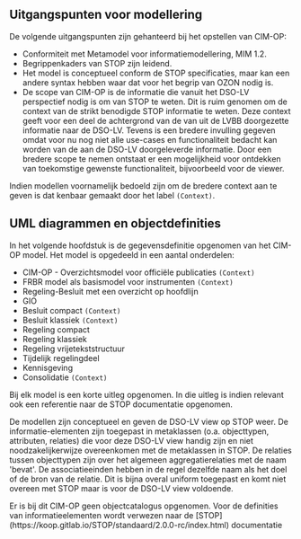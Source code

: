Uitgangspunten voor modellering
-----------------

De volgende uitgangspunten zijn gehanteerd bij het opstellen van CIM-OP:

- Conformiteit met Metamodel voor informatiemodellering, MIM 1.2.
- Begrippenkaders van STOP zijn leidend.
- Het model is conceptueel conform de STOP specificaties, maar kan een andere syntax hebben waar dat voor het begrip van OZON nodig is.
- De scope van CIM-OP is de informatie die vanuit het DSO-LV perspectief nodig is om van STOP te weten. Dit is ruim genomen om de context van de strikt benodigde STOP informatie te weten. Deze context geeft voor een deel de achtergrond van de van uit de LVBB doorgezette informatie naar de DSO-LV. Tevens is een bredere invulling gegeven omdat voor nu nog niet alle use-cases en functionaliteit bedacht kan worden van de aan de DSO-LV doorgeleverde informatie. Door een bredere scope te nemen ontstaat er een mogelijkheid voor ontdekken van toekomstige gewenste functionaliteit, bijvoorbeeld voor de viewer.

Indien modellen voornamelijk bedoeld zijn om de bredere context aan te geven is dat kenbaar gemaakt door het label `(Context)`.

UML diagrammen en objectdefinities
-----------------

In het volgende hoofdstuk is de gegevensdefinitie opgenomen van het CIM-OP model.
Het model is opgedeeld in een aantal onderdelen:
- CIM-OP - Overzichtsmodel voor officiële publicaties `(Context)`
- FRBR model als basismodel voor instrumenten `(Context)`
- Regeling-Besluit met een overzicht op hoofdlijn
- GIO
- Besluit compact `(Context)`
- Besluit klassiek `(Context)`
- Regeling compact
- Regeling klassiek
- Regeling vrijetekststructuur
- Tijdelijk regelingdeel
- Kennisgeving
- Consolidatie `(Context)`

Bij elk model is een korte uitleg opgenomen. In die uitleg is indien relevant ook een referentie naar de STOP documentatie opgenomen.

De modellen zijn conceptueel en geven de DSO-LV view op STOP weer. De informatie-elementen zijn toegepast in metaklassen (o.a. objecttypen, attributen, relaties) die voor deze DSO-LV view handig zijn en niet noodzakelijkerwijze overeenkomen met de metaklassen in STOP. De relaties tussen objecttypen zijn over het algemeen aggregatierelaties met de naam 'bevat'. De associatieeinden hebben in de regel dezelfde naam als het doel of de bron van de relatie. Dit is bijna overal uniform toegepast en komt niet overeen met STOP maar is voor de DSO-LV view voldoende.

<aside class="note">
Er is bij dit CIM-OP geen objectcatalogus opgenomen. Voor de definities van informatieelementen wordt verwezen naar de [STOP](https://koop.gitlab.io/STOP/standaard/2.0.0-rc/index.html) documentatie
</aside>
